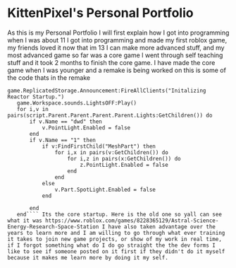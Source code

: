 # KittenPixel's Personal Portfolio

As this is my Personal Portfolio I will first explain how I got into programming when I was about 11 I got into programming and made my first roblox game, my friends loved it now that im 13 I can make more advanced stuff, and my most advanced game so far was a core game I went through self teaching stuff and it took 2 months to finish the core game. I have made the core game when I was younger and a remake is being worked on this is some of the code thats in the remake

 ```
game.ReplicatedStorage.Announcement:FireAllClients("Initalizing Reactor Startup.")
	game.Workspace.sounds.LightsOFF:Play()
	for i,v in pairs(script.Parent.Parent.Parent.Parent.Lights:GetChildren()) do
		if v.Name == "dwd" then
			v.PointLight.Enabled = false
		end
		if v.Name == "1" then
			if v:FindFirstChild("MeshPart") then
				for i,x in pairs(v:GetChildren()) do
					for i,z in pairs(x:GetChildren()) do
						z.PointLight.Enabled = false	
					end
				end
			else
				v.Part.SpotLight.Enabled = false
			end
			
		end
	end```` Its the core startup. Here is the old one so yall can see what it was https://www.roblox.com/games/8228365129/Astral-Science-Energy-Research-Space-Station I have also taken advantage over the years to learn more and I am willing to go through what ever training it takes to join new game projects, or show of my work in real time, if I forgot something what do I do go straight the the dev forms I like to see if someone posted on it first if they didn't do it myself because it makes me learn more by doing it my self.
